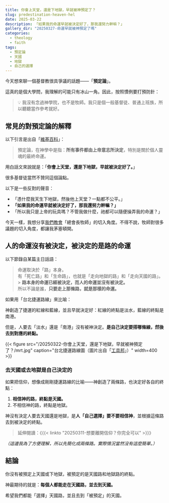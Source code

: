 ```yaml
---
title: 你會上天堂，還是下地獄，早就被神預定了？
slug: predestination-heaven-hel
date: 2025-03-22
description: 「如果我的命運早就被決定好了，那我還努力幹嘛？」
gallery_dir: "20250327-命運早就被神預定了嗎"
categories:
  - theology
  - faith
tags:
  - 預定論
  - 天國
  - 地獄
  - 自己的選擇
---
```


今天想來聊一個基督教很具爭議的話題——「**預定論**」。

這真的是個大學問，我理解的可能只有冰山一角。因此，按照慣例要打預防針：

> 💡 我沒有念過神學院，也不是牧師。我只是個一般基督徒、普通上班族，所以聽聽當作參考就好。

## 常見的對預定論的解釋

以下引言是出自「[維基百科](https://zh.wikipedia.org/zh-tw/%E9%A2%84%E5%AE%9A%E8%AE%BA)」：

> 預定論，在神學中是指：**所有事件都由上帝意志所決定**，特別是關於個人靈魂的最終命運。

用白話文來說就是：「**你會上天堂，還是下地獄，早就被決定好了。**」

很多基督徒當然不贊同這個論點。

以下是一些反對的聲音：

- 「憑什麼我天生下地獄，然後他上天堂？一點都不公平。」
- **「如果我的命運早就被決定好了，那我還努力幹嘛？」**
- 「所以我只是上帝的玩具嗎？不管我做什麼，祂都可以隨便操弄我的命運？」

今天一樣，我想分享[我們教會](https://cgm.org.tw/)「總會長牧師」的切入角度。不得不說，牧師對很多議題的切入角度，都讓我茅塞頓開。

## 人的命運沒有被決定，被決定的是路的命運

以下節錄自某篇主日話語：

> 命運取決於「路」本身。<br>
> 有「死亡路」和「生命路」，也就是「走向地獄的路」和「走向天國的路」。<br> > **路本身的命運已經被決定，而人的命運並沒有被決定。**<br>
> 所以不論是誰，**只要走上那條路，就是那樣的命運。**<br>

如果用「台北捷運路線」來比喻：

神創造了捷運的紅線和藍線，並且早就決定好：紅線的終點是淡水，藍線的終點是南港。

但是，人要去「淡水」還是「南港」沒有被神決定。**是自己決定要搭哪條線，然後去到對應的終點。**

{{< figure src="/20250322-你會上天堂，還是下地獄，早就被神預定了？/mrt.jpg" caption="台北捷運路線圖（圖片出自「[工具邦](https://tw.piliapp.com/mrt-taiwan/taipei/)」）" width=400 >}}

### 去天國或去地獄是自己決定的

如果把信仰，想像成剛剛捷運路線的比喻——神創造了兩條路，也決定好各自的終點：

1. **相信神的路，終點是天國。**
2. 不相信神的路，終點是地獄。

神沒有決定人要去天國還是地獄，是**人「自己選擇」要不要相信神**，並根據這條路去到被決定的終點。

> 延伸閱讀：《{{< linkto "20250311-想要離開信仰？你完全可以" >}}》

_（這邊我為了方便理解，所以先簡化成兩條路。實際情況當然沒有這麼簡單。）_

## 結論

你沒有被預定上天國或下地獄，被預定的是天國路和地獄路的終點。

神最期待的就是：**每個人都能走在天國路，並去到天國。**

希望我們都能「選擇」天國路，並且去到「被預定」的天國。
